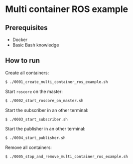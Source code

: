 # Multi container ROS example

## Prerequisites

* Docker
* Basic Bash knowledge

## How to run

Create all containers:
```bash
$ ./0001_create_multi_container_ros_example.sh
```

Start `roscore` on the master:
```bash
$ ./0002_start_roscore_on_master.sh
```


Start the subscriber in an other terminal:
```bash
$ ./0003_start_subscriber.sh
```

Start the publisher  in an other terminal:
```bash
$ ./0004_start_publisher.sh
```

Remove all containers:
```bash
$ ./0005_stop_and_remove_multi_container_ros_example.sh
```
